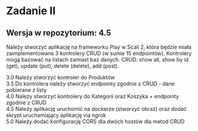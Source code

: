 # Zadanie II

## Wersja w repozytorium: 4.5

Należy stworzyć aplikację na frameworku Play w Scali 2, która będzie
miała zaimplementowane 3 kontrolery CRUD (w sumie 15 endpointów).
Kontrolery mogą bazować na listach zamiast baz danych. CRUD: show all,
show by id (get), update (put), delete (delete), add (post).

3.0 Należy stworzyć kontroler do Produktów  
3.5 Do kontrolera należy stworzyć endpointy zgodnie z CRUD - dane
pobierane z listy  
4.0 Należy stworzyć kontrolery do Kategorii oraz Koszyka + endpointy
zgodnie z CRUD  
4.5 Należy aplikację uruchomić na dockerze (stworzyć obraz) oraz dodać
skrypt uruchamiający aplikację via ngrok  
5.0 Należy dodać konfigurację CORS dla dwóch hostów dla metod CRUD
